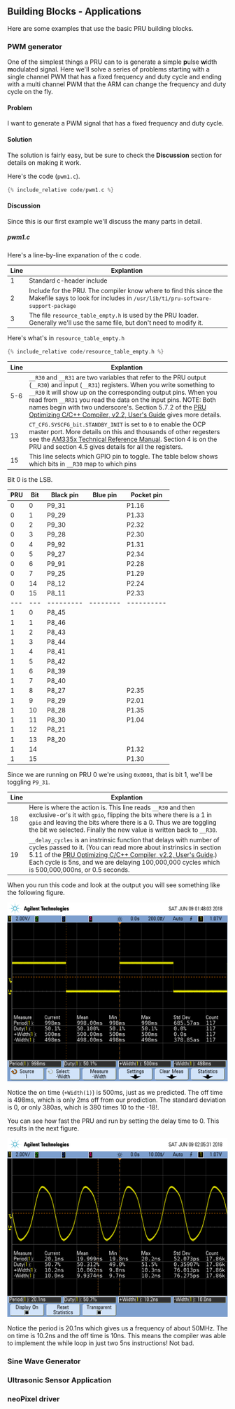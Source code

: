 ## Building Blocks - Applications

Here are some examples that use the basic PRU building blocks.

### PWM generator
One of the simplest things a PRU can to is generate a simple
**p**ulse **w**idth **m**odulated signal.  Here we'll solve a series of
problems starting with a single channel PWM that has a fixed frequency and
duty cycle and ending with a multi channel PWM that the ARM can change
the frequency and duty cycle on the fly.

#### Problem
I want to generate a PWM signal that has a fixed frequency and duty cycle.

#### Solution
The solution is fairly easy, but be sure to check the **Discussion** section
for details on making it work.

Here's the code (`pwm1.c`).

```c
{% include_relative code/pwm1.c %}
```

#### Discussion
Since this is our first example we'll discuss the many parts in detail.
##### pwm1.c
Here's a line-by-line expanation of the c code.

|Line|Explantion|
|----|----------|
|1   |Standard c-header include|
|2   |Include for the PRU.  The compiler know where to find this since the Makefile says to look for includes in `/usr/lib/ti/pru-software-support-package`|
|3   |The file `resource_table_empty.h` is used by the PRU loader.  Generally we'll use the same file, but don't need to modify it.|

Here's what's in `resource_table_empty.h`
```c
{% include_relative code/resource_table_empty.h %}
```

|Line|Explantion|
|----|----------|
|5-6 |`__R30` and `__R31` are two variables that refer to the PRU output (`__R30`) and input (`__R31`) registers. When you write something to `__R30` it will show up on the corresponding output pins.  When you read from `__RR31` you read the data on the input pins.  NOTE:  Both names begin with two underscore's. Section 5.7.2 of the [PRU Optimizing C/C++ Compiler, v2.2, User's Guide](http://www.ti.com/lit/ug/spruhv7b/spruhv7b.pdf) gives more details.|
|13    |`CT_CFG.SYSCFG_bit.STANDBY_INIT` is set to `0` to enable the OCP master port. More details on this and thousands of other regesters see the [AM335x Technical Reference Manual](https://www.ti.com/lit/ug/spruh73p/spruh73p.pdf). Section 4 is on the PRU and section 4.5 gives details for all the registers.|
|15    |This line selects which GPIO pin to toggle.  The table below shows which bits in `__R30` map to which pins|

Bit 0 is the LSB.

|PRU|Bit|Black pin|Blue pin|Pocket pin|
|---|---|---------|--------|----------|
|0  |0  |P9_31    |        |P1.16     |
|0  |1  |P9_29    |        |P1.33     |
|0  |2  |P9_30    |        |P2.32     |
|0  |3  |P9_28    |        |P2.30     |
|0  |4  |P9_92    |        |P1.31     |
|0  |5  |P9_27    |        |P2.34     |
|0  |6  |P9_91    |        |P2.28     |
|0  |7  |P9_25    |        |P1.29     |
|0  |14 |P8_12    |        |P2.24     |
|0  |15 |P8_11    |        |P2.33     |
|---|---|---------|--------|----------|
|1  |0  |P8_45    |        |          |
|1  |1  |P8_46    |        |          |
|1  |2  |P8_43    |        |          |
|1  |3  |P8_44    |        |          |
|1  |4  |P8_41    |        |          |
|1  |5  |P8_42    |        |          |
|1  |6  |P8_39    |        |          |
|1  |7  |P8_40    |        |          |
|1  |8  |P8_27    |        |P2.35     |
|1  |9  |P8_29    |        |P2.01     |
|1  |10 |P8_28    |        |P1.35     |
|1  |11 |P8_30    |        |P1.04     |
|1  |12 |P8_21    |        |          |
|1  |13 |P8_20    |        |          |
|1  |14 |         |        |P1.32     |
|1  |15 |         |        |P1.30     |

Since we are running on PRU 0 we're using `0x0001`, that is bit 1, we'll be toggling `P9_31`.

|Line|Explantion|
|----|----------|
|18  |Here is where the action is.  This line reads `__R30` and then exclusive-or's it with `gpio`, flipping the bits where there is a 1 in `gpio` and leaving the bits where there is a 0.  Thus we are toggling the bit we selected. Finally the new value is written back to `__R30`. |
|19  |`__delay_cycles` is an instrinsic function that delays with number of cycles passed to it. (You can read more about instrinsics in section 5.11 of the [PRU Optimizing C/C++ Compiler, v2.2, User's Guide](http://www.ti.com/lit/ug/spruhv7b/spruhv7b.pdf).) Each cycle is 5ns, and we are delaying 100,000,000 cycles which is 500,000,000ns, or 0.5 seconds. |

When you run this code and look at the output you will see something like the following figure.

![pwm1.c output](figures/pwm1.png "Output of pwm1.c with 100,000,000 delays cycles giving a 1s period.")

Notice the on time (`+Width(1)`) is 500ms, just as we predicted.  The off time is 498ms, which is only 2ms off from our prediction.  The standard deviation is 0, or only 380as, which is 380 times 10 to the -18!.

You can see how fast the PRU and run by setting the delay time to 0. This results in the next figure.

![pwm1.c output with 0 delay](figures/pwm2.png "Output of pwm1.c with 0 delay cycles")

Notice the period is 20.1ns which gives us a frequency of about 50MHz.  The on time is 10.2ns and the off time is 10ns.  This means the compiler was able to implement the while loop in just two 5ns instructions!  Not bad.

### Sine Wave Generator
### Ultrasonic Sensor Application
### neoPixel driver

